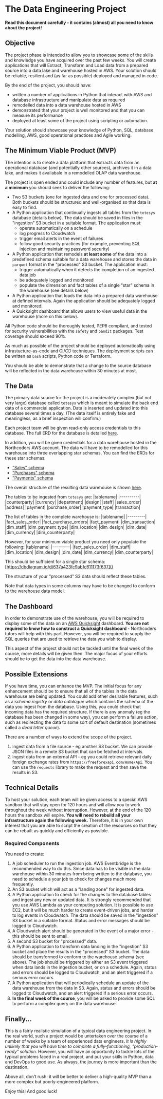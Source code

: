 # The Data Engineering Project

**Read this document carefully - it contains (almost) all you need to know about the project!**

## Objective
The project phase is intended to allow you to showcase some of the skills and knowledge you have acquired over the past few weeks. You will create applications that will Extract, Transform and Load data from a prepared source into a data lake and warehouse hosted in AWS. Your solution should be reliable, resilient and (as far as possible) deployed and managed in code.

By the end of the project, you should have:
- written a number of applications in Python that interact with AWS and database infrastructure and manipulate data as required
- remodelled data into a data warehouse hosted in AWS
- demonstrated that your project is well monitored and that you can measure its performance
- deployed at least some of the project using scripting or automation.

Your solution should showcase your knowledge of Python, SQL, database modelling, AWS, good operational practices and Agile working.

## The Minimum Viable Product (MVP)
The intention is to create a data platform that extracts data from an operational database (and potentially other sources), archives it in a data lake, and makes it availabale in a remodelled OLAP data warehouse.

The project is open ended and could include any number of features, but **at a minimum** you should seek to deliver the following:
- Two S3 buckets (one for ingested data and one for processed data). Both buckets should be structured and well-organised so that data is easy to find.
- A Python application that continually ingests all tables from the `totesys` database (details below). The data should be saved in files in the "ingestion" S3 bucket in a suitable format. The application must:
  - operate automatically on a schedule
  - log progress to Cloudwatch
  - trigger email alerts in the event of failures
  - follow good security practices (for example, preventing SQL injection and maintaining password security)
- A Python application that remodels __at least some__ of the data into a predefined schema suitable for a data warehouse and stores the data in `parquet` format in the "processed" S3 bucket. The application must:
  - trigger automatically when it detects the completion of an ingested data job
  - be adequately logged and monitored
  - populate the dimension and fact tables of a single "star" schema in the warehouse (see details below) 
- A Python application that loads the data into a prepared data warehouse at defined intervals. Again the application should be adequately logged and monitored.
- A Quicksight dashboard that allows users to view useful data in the warehouse (more on this below).

All Python code should be thoroughly tested, PEP8 compliant, and tested for security vulnerabilities with the `safety` and `bandit` packages. Test coverage should exceed 90%.

As much as possible of the project should be deployed automatically using infrastucture-as-code and CI/CD techniques. The deployment scripts can be written as `bash` scripts, Python code or Terraform.

You should be able to demonstrate that a change to the source database will be reflected in the data warehouse within 30 minutes at most.

## The Data
The primary data source for the project is a moderately complex (but not very large) database called `totesys` which is meant to simulate the back end data of a commercial application. Data is inserted and updated into this database several times a day. (The data itself is entirely fake and meaningless, as a brief inspection will confirm.)

Each project team will be given read-only access credentials to this database. The full ERD for the database is detailed [here](https://dbdiagram.io/d/6332fecf7b3d2034ffcaaa92).

In addition, you will be given credentials for a data warehouse hosted in the Northcoders AWS account. The data will have to be remodelled for this warehouse into three overlapping star schemas. You can find the ERDs for these star schemas:
 - ["Sales" schema](https://dbdiagram.io/d/637a423fc9abfc611173f637)
 - ["Purchases" schema](https://dbdiagram.io/d/637b3e8bc9abfc61117419ee)
 - ["Payments" schema](https://dbdiagram.io/d/637b41a5c9abfc6111741ae8)

The overall structure of the resulting data warehouse is shown [here](https://dbdiagram.io/d/63a19c5399cb1f3b55a27eca).

The tables to be ingested from `totesys` are:
|tablename|
|----------|
|counterparty|
|currency|
|department|
|design|
|staff|
|sales_order|
|address|
|payment|
|purchase_order|
|payment_type|
|transaction|

The list of tables in the complete warehouse is:
|tablename|
|---------|
|fact_sales_order|
|fact_purchase_orders|
|fact_payment|
|dim_transaction|
|dim_staff|
|dim_payment_type|
|dim_location|
|dim_design|
|dim_date|
|dim_currency|
|dim_counterparty|

However, for your minimum viable product you need only populate the following:
|tablename|
|---------|
|fact_sales_order|
|dim_staff|
|dim_location|
|dim_design|
|dim_date|
|dim_currency|
|dim_counterparty|

This should be sufficient for a single star schema: [https://dbdiagram.io/d/637a423fc9abfc611173f637]()

The structure of your "processed" S3 data should reflect these tables.

Note that data types in some columns may have to be changed to conform to the warehouse data model.

## The Dashboard

In order to demonstrate use of the warehouse, you will be required to display some of the data on an [AWS Quicksight](https://aws.amazon.com/quicksight/) dashboard. **You are not required to know how to construct a Quicksight dashboard** - Northcoders tutors will help with this part. However, you will be required to supply the SQL queries that are used to retrieve the data you wish to display.

This aspect of the project should not be tackled until the final week of the course, more details will be given then. The major focus of your efforts should be to get the data into the data warehouse.


## Possible Extensions
If you have time, you can enhance the MVP. The initial focus for any enhancement should be to ensure that all of the tables in the data warehouse are being updated. You could add other desirable features, such as a _schema registry_ or _data catalogue_ which contains the schema of the data you ingest from the database. Using this, you could check that incoming data has the required structure. If there is any anomaly (eg the database has been changed in some way), you can perform a failure action, such as redirecting the data to some sort of default destination (sometimes called a _dead letter queue_).

There are a number of ways to extend the scope of the project. 
1. Ingest data from a file source - eg another S3 bucket. We can provide JSON files in a remote S3 bucket that can be fetched at intervals.
1. Ingest data from an external API - eg you could retrieve relevant daily foreign exchange rates from `https://freeforexapi.com/Home/Api`. You can use the `requests` library to make the request and then save the results in S3.


## Technical Details

To host your solution, each team will be given access to a special AWS sandbox that will stay open for 120 hours and will allow you to work throughout the week without interruption. However, at the end of the 120 hours the sandbox will expire. __You will need to rebuild all your infrastructure again the following week.__ Therefore, it is in your own interest that you are able to script the creation of the resources so that they can be rebuilt as quickly and efficiently as possible.


### Required Components
You need to create:
1. A job scheduler to run the ingestion job. AWS Eventbridge is the recommended way to do this. Since data has to be visible in the data warehouse within 30 minutes from being written to the database, you need to schedule a your job to check for changes much more frequently.
1. An S3 bucket which will act as a "landing zone" for ingested data.
1. A Python application to check for the changes to the database tables and ingest any new or updated data. It is strongly recommended that you use AWS Lambda as your computing solution. It is possible to use EC2, but it will be much harder to create event-driven jobs, and harder to log events in Cloudwatch. The data should be saved in the "ingestion" S3 bucket in a suitable format. Status and error messages should be logged to Cloudwatch.
1. A Cloudwatch alert should be generated in the event of a major error - this should be sent to email.
1. A second S3 bucket for "processed" data.
1. A Python application to transform data landing in the "ingestion" S3 bucket and place the results in the "processed" S3 bucket. The data should be transformed to conform to the warehouse schema (see above). The job should be triggered by either an S3 event triggered when data lands in the ingestion bucket, or on a schedule. Again, status and errors should be logged to Cloudwatch, and an alert triggered if a serious error occurs.
1. A Python application that will periodically schedule an update of the data warehouse from the data in S3. Again, status and errors should be logged to Cloudwatch, and an alert triggered if a serious error occurs.
1. **In the final week of the course**, you will be asked to provide some SQL to perform a complex query on the data warehouse.

## Finally...

This is a fairly realistic simulation of a typical data engineering project. In the real world, such a project would be untertaken over the course of a number of weeks by a team of experienced data engineers. _It is highly unlikely that you will have time to complete a fully-functioning, "production-ready" solution._ However, you will have an opportunity to tackle lots of the typical problems faced in a real project, and put your skills in Python, data and DevOps to good use. As always, the journey is more important than the destination. 

Above all, don't rush: it will be better to deliver a high-quality MVP than a more complex but poorly-engineered platform. 

Enjoy this! And good luck!

